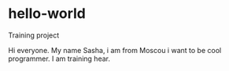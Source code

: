 # hello-world
 Training project
 
 Hi everyone.
 My name Sasha, i am from Moscou i want to be  cool programmer. 
 I am training hear.
